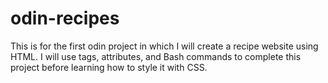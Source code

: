 # odin-recipes
This is for the first odin project in which I will create a recipe website using HTML. I will use tags, attributes, and Bash commands to complete this project before learning how to style it with CSS.
